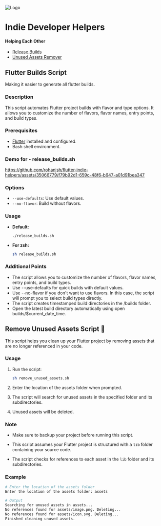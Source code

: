 ![Logo](https://storage.googleapis.com/cms-storage-bucket/847ae81f5430402216fd.svg)

# Indie Developer Helpers
#### Helping Each Other 

- [Release Builds](#flutter-builds-script)
- [Unused Assets Remover](#remove-unused-assets-script-🧹)

## Flutter Builds Script

Making it easier to generate all flutter builds.

### Description

This script automates Flutter project builds with flavor and type options. It allows you to customize the number of flavors, flavor names, entry points, and build types.

### Prerequisites

- [Flutter](https://flutter.dev/docs/get-started/install) installed and configured.
- Bash shell environment.

### **Demo for - release_builds.sh**

https://github.com/rohanjsh/flutter-indie-helpers/assets/35066779/f79b92d1-659c-48f6-b647-a01d91bea347

### Options

- `--use-defaults`: Use default values.
- `--no-flavor`: Build without flavors.

### Usage

- **Default:**
  ```bash
  ./release_builds.sh
  ```
- **For zsh:**
     ```bash
   sh release_builds.sh
   ```

### Additional Points

- The script allows you to customize the number of flavors, flavor names, entry points, and build types.
- Use --use-defaults for quick builds with default values.
- Use --no-flavor if you don't want to use flavors. In this case, the script will prompt you to select build types directly.
- The script creates timestamped build directories in the /builds folder.
- Open the latest build directory automatically using open builds/$current_date_time.

## Remove Unused Assets Script 🧹

This script helps you clean up your Flutter project by removing assets that are no longer referenced in your code.

### Usage

1. Run the script:

   ```bash
   sh remove_unused_assets.sh
   ```

2. Enter the location of the assets folder when prompted.

3. The script will search for unused assets in the specified folder and its subdirectories.

4. Unused assets will be deleted.

### Note

- Make sure to backup your project before running this script.

- This script assumes your Flutter project is structured with a `lib` folder containing your source code.

- The script checks for references to each asset in the `lib` folder and its subdirectories.

### Example

```bash
# Enter the location of the assets folder
Enter the location of the assets folder: assets

# Output
Searching for unused assets in assets...
No references found for assets/image.png. Deleting...
No references found for assets/icon.svg. Deleting...
Finished cleaning unused assets.

```
